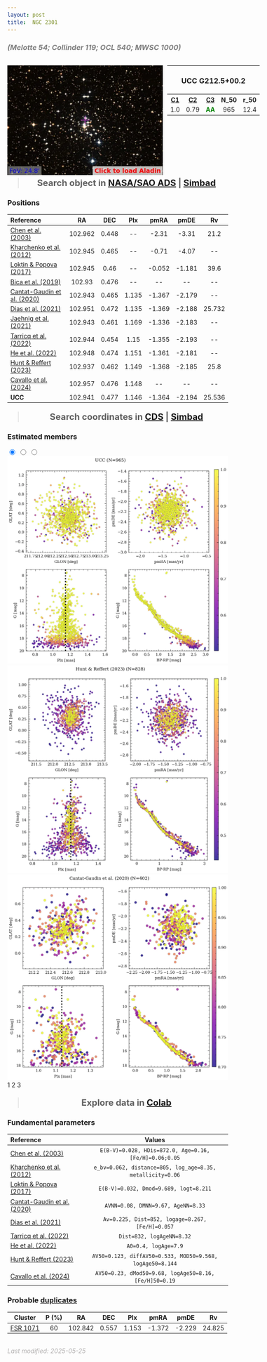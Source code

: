 ```yaml
---
layout: post
title:  NGC 2301
---
```

<h3><span style="color: #808080;"><i>(Melotte 54; Collinder 119; OCL 540; MWSC 1000)</i></span></h3><div style="display: flex; justify-content: space-between; width:720px;height:250px">
<div style="text-align: center;">

<!-- Static image + data attributes for FOV and target -->
<img id="aladin_img"
     data-umami-event="aladin_load"
     src="https://raw.githubusercontent.com/ucc23/Q3P/main/plots/ngc2301_aladin.webp"
     alt="Click to load Aladin Lite" 
     style="width:355px;height:250px; cursor: pointer;"
     data-fov="0.413" 
     data-target="102.941 0.477"/>
<!-- Div to contain Aladin Lite viewer -->
<div id="aladin-lite-div" style="width:355px;height:250px;display:none;"></div>
<!-- Aladin Lite script (will be loaded after the image is clicked) -->
<script src="{{ site.baseurl }}/scripts/aladin_load.js"></script>

</div>
<!-- Left block -->

<table style="text-align: center; width:355px;height:250px;">
  <!-- Row 1 (title) -->
  <tr>
    <td colspan="5"><h3>UCC G212.5+00.2</h3></td>
  </tr>
  <!-- Row 2 -->
  <tr>
    <th><a href="https://ucc.ar/faq#what-are-the-c1-c2-and-c3-parameters" title="Photometric class">C1</a></th>
    <th><a href="https://ucc.ar/faq#what-are-the-c1-c2-and-c3-parameters" title="Density class">C2</a></th>
    <th><a href="https://ucc.ar/faq#what-are-the-c1-c2-and-c3-parameters" title="Combined class">C3</a></th>
    <th><div title="Stars with membership probability >50%">N_50</div></th>
    <th><div title="Radius that contains half the members [arcmin]">r_50</div></th>
  </tr>
  <!-- Row 3 -->
  <tr>
    <td>1.0</td>
    <td>0.79</td>
    <td><span style="color: green; font-weight: bold;">A</span><span style="color: green; font-weight: bold;">A</span></td>
    <td>965</td>
    <td>12.4</td>
  </tr>
</table>
</div>

> <p style="text-align:center; font-weight: bold; font-size:20px">Search object in <a data-umami-event="nasa_search" href="https://ui.adsabs.harvard.edu/search/q=%20collection%3Aastronomy%20body%3A%22NGC%202301%22&sort=date%20desc%2C%20bibcode%20desc&p_=0" target="_blank">NASA/SAO ADS</a> | <a data-umami-event="simbad_search" href="https://simbad.cds.unistra.fr/simbad/sim-id-refs?Ident=ngc2301" target="_blank">Simbad</a></p>


### Positions

| Reference    | RA    | DEC   | Plx  | pmRA  | pmDE   |  Rv  |
| :---         | :---: | :---: | :---: | :---: | :---: | :---: |
|[Chen et al. (2003)](https://ui.adsabs.harvard.edu/abs/2003AJ....125.1397C) | 102.962 | 0.448 | -- | -2.31 | -3.31 | 21.2 |
|[Kharchenko et al. (2012)](https://ui.adsabs.harvard.edu/abs/2012A%26A...543A.156K) | 102.945 | 0.465 | -- | -0.71 | -4.07 | -- |
|[Loktin & Popova (2017)](https://ui.adsabs.harvard.edu/abs/2017AstBu..72..257L) | 102.945 | 0.46 | -- | -0.052 | -1.181 | 39.6 |
|[Bica et al. (2019)](https://ui.adsabs.harvard.edu/abs/2019AJ....157...12B) | 102.93 | 0.476 | -- | -- | -- | -- |
|[Cantat-Gaudin et al. (2020)](https://ui.adsabs.harvard.edu/abs/2020A%26A...640A...1C) | 102.943 | 0.465 | 1.135 | -1.367 | -2.179 | -- |
|[Dias et al. (2021)](https://ui.adsabs.harvard.edu/abs/2021MNRAS.504..356D) | 102.951 | 0.472 | 1.135 | -1.369 | -2.188 | 25.732 |
|[Jaehnig et al. (2021)](https://ui.adsabs.harvard.edu/abs/2021ApJ...923..129J) | 102.943 | 0.461 | 1.169 | -1.336 | -2.183 | -- |
|[Tarricq et al. (2022)](https://ui.adsabs.harvard.edu/abs/2022A%26A...659A..59T) | 102.944 | 0.454 | 1.15 | -1.355 | -2.193 | -- |
|[He et al. (2022)](https://ui.adsabs.harvard.edu/abs/2022ApJS..262....7H) | 102.948 | 0.474 | 1.151 | -1.361 | -2.181 | -- |
|[Hunt & Reffert (2023)](https://ui.adsabs.harvard.edu/abs/2023A%26A...673A.114H) | 102.937 | 0.462 | 1.149 | -1.368 | -2.185 | 25.8 |
|[Cavallo et al. (2024)](https://ui.adsabs.harvard.edu/abs/2024AJ....167...12C) | 102.957 | 0.476 | 1.148 | -- | -- | -- |
| **UCC** |102.941 | 0.477 | 1.146 | -1.364 | -2.194 | 25.536 |

> <p style="text-align:center; font-weight: bold; font-size:20px">Search coordinates in <a data-umami-event="cds_coord_search" href="https://cdsportal.u-strasbg.fr/?target=102.941,+0.477" target="_blank">CDS</a> | <a data-umami-event="simbad_coord_search" href="https://simbad.cds.unistra.fr/mobile/object_list.html?coord=102.941%200.477&output=json&radius=5&userEntry=ngc2301" target="_blank">Simbad</a></p>

### Estimated members

<div class="carousel">
<input type="radio" name="radio-btn" id="slide1" checked>
<input type="radio" name="radio-btn" id="slide2">
<input type="radio" name="radio-btn" id="slide3">
<div class="slides">
<div class="slide">
<a href="https://raw.githubusercontent.com/ucc23/Q3P/main/plots/ngc2301.webp" target="_blank">
<img src="https://raw.githubusercontent.com/ucc23/Q3P/main/plots/ngc2301.webp" alt="NGC 2301 UCC">
</a>
</div>
<div class="slide">
<a href="https://raw.githubusercontent.com/ucc23/Q3P/main/plots/ngc2301_HUNT23.webp" target="_blank">
<img src="https://raw.githubusercontent.com/ucc23/Q3P/main/plots/ngc2301_HUNT23.webp" alt="NGC 2301 HUNT23">
</a>
</div>
<div class="slide">
<a href="https://raw.githubusercontent.com/ucc23/Q3P/main/plots/ngc2301_CANTAT20.webp" target="_blank">
<img src="https://raw.githubusercontent.com/ucc23/Q3P/main/plots/ngc2301_CANTAT20.webp" alt="NGC 2301 CANTAT20">
</a>
</div>
</div>
<div class="indicators">
<label for="slide1">1</label>
<label for="slide2">2</label>
<label for="slide3">3</label>
</div>
</div>


> <p style="text-align:center; font-weight: bold; font-size:20px">Explore data in <a data-umami-event="colab" href="https://colab.research.google.com/github/ucc23/ucc/blob/main/assets/notebook.ipynb" target="_blank">Colab</a></p>


### Fundamental parameters

| Reference |  Values |
| :---         |     :---:      |
| [Chen et al. (2003)](https://ui.adsabs.harvard.edu/abs/2003AJ....125.1397C) | `E(B-V)=0.028, HDis=872.0, Age=0.16, [Fe/H]=0.06;0.05` |
| [Kharchenko et al. (2012)](https://ui.adsabs.harvard.edu/abs/2012A%26A...543A.156K) | `e_bv=0.062, distance=805, log_age=8.35, metallicity=0.06` |
| [Loktin & Popova (2017)](https://ui.adsabs.harvard.edu/abs/2017AstBu..72..257L) | `E(B-V)=0.032, Dmod=9.689, logt=8.211` |
| [Cantat-Gaudin et al. (2020)](https://ui.adsabs.harvard.edu/abs/2020A%26A...640A...1C) | `AVNN=0.08, DMNN=9.67, AgeNN=8.33` |
| [Dias et al. (2021)](https://ui.adsabs.harvard.edu/abs/2021MNRAS.504..356D) | `Av=0.225, Dist=852, logage=8.267, [Fe/H]=0.057` |
| [Tarricq et al. (2022)](https://ui.adsabs.harvard.edu/abs/2022A%26A...659A..59T) | `Dist=832, logAgeNN=8.32` |
| [He et al. (2022)](https://ui.adsabs.harvard.edu/abs/2022ApJS..262....7H) | `A0=0.4, logAge=7.9` |
| [Hunt & Reffert (2023)](https://ui.adsabs.harvard.edu/abs/2023A%26A...673A.114H) | `AV50=0.123, diffAV50=0.533, MOD50=9.568, logAge50=8.144` |
| [Cavallo et al. (2024)](https://ui.adsabs.harvard.edu/abs/2024AJ....167...12C) | `AV50=0.23, dMod50=9.68, logAge50=8.16, [Fe/H]50=0.19` |

### Probable <a href="https://ucc.ar/faq#how-are-probable-duplicates-identified" title="See FAQ for definition of proximity">duplicates</a>

| Cluster | P (%) | RA    | DEC   | Plx   | pmRA  | pmDE  | Rv    |
| :---:   | :---: | :---: | :---: | :---: | :---: | :---: | :---: |
|[FSR 1071](/_clusters/fsr1071/)| 60 | 102.842 | 0.557 | 1.153 | -1.372 | -2.229 | 24.825 |


<br>
<font color="b3b1b1"><i>Last modified: 2025-05-25</i></font>
